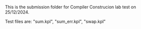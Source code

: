 This is the submission folder for Compiler Construcion lab test on 25/12/2024.

Test files are: "sum.kpl", "sum_err.kpl", "swap.kpl"